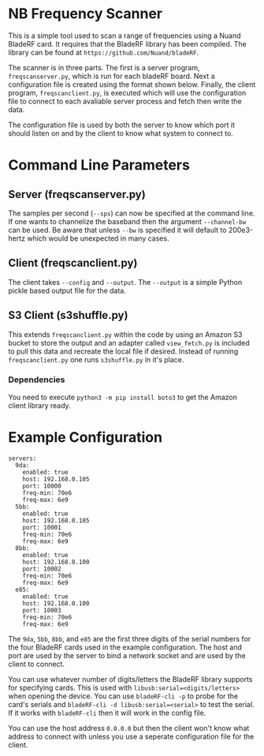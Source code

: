 # NB Frequency Scanner
This is a simple tool used to scan a range of frequencies using a Nuand BladeRF card. It requires that the BladeRF library has been compiled. The library can be found at `https://github.com/Nuand/bladeRF`.

The scanner is in three parts. The first is a server program, `freqscanserver.py`, which is run for each bladeRF board. Next a configuration file is created using the format shown below. Finally, the client program, `freqscanclient.py`, is executed which will use the configuration file to connect to each avaliable server process and fetch then write the data.

The configuration file is used by both the server to know which port it should listen on and by the client to know what system to connect to.

# Command Line Parameters

## Server (freqscanserver.py)

The samples per second (`--sps`) can now be specified at the command line. If one wants to channelize
the baseband then the argument `--channel-bw` can be used. Be aware that unless `--bw` is specified it
will default to 200e3-hertz which would be unexpected in many cases.

## Client (freqscanclient.py)

The client takes `--config` and `--output`. The `--output` is a simple Python pickle based output file
for the data.

## S3 Client (s3shuffle.py)

This extends `freqscanclient.py` within the code by using an Amazon S3 bucket to store the output
and an adapter called `view_fetch.py` is included to pull this data and recreate the local file
if desired. Instead of running `freqscanclient.py` one runs `s3shuffle.py` in it's place.

### Dependencies

You need to execute `python3 -m pip install boto3` to get the Amazon client library ready.

# Example Configuration
```
servers:
  9da:
    enabled: true
    host: 192.168.0.105
    port: 10000
    freq-min: 70e6
    freq-max: 6e9
  5bb:
    enabled: true
    host: 192.168.0.105
    port: 10001
    freq-min: 70e6
    freq-max: 6e9    
  8bb:
    enabled: true
    host: 192.168.0.100
    port: 10002
    freq-min: 70e6
    freq-max: 6e9    
  e85:
    enabled: true
    host: 192.168.0.100
    port: 10003
    freq-min: 70e6
    freq-max: 6e9
```

The `9da`, `5bb`, `8bb`, and `e85` are the first three digits of the serial numbers for the four BladeRF cards used in the example configuration. The host and port are used by the server to bind a network socket and are used by the client to connect. 

You can use whatever number of digits/letters the BladeRF library supports for specifying cards. This is used with `libusb:serial=<digits/letters>` when opening the device. You can use `bladeRF-cli -p` to probe for the card's serials and `bladeRF-cli -d libusb:serial=<serial>` to test the serial. If it works with `bladeRF-cli` then it will work in the config file.

You can use the host address `0.0.0.0` but then the client won't know what address to connect with
unless you use a seperate configuration file for the client.

